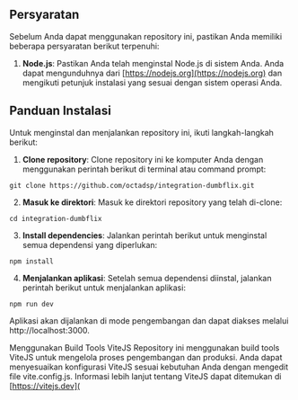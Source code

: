 ## Persyaratan
Sebelum Anda dapat menggunakan repository ini, pastikan Anda memiliki beberapa persyaratan berikut terpenuhi:

1. **Node.js**: Pastikan Anda telah menginstal Node.js di sistem Anda. Anda dapat mengunduhnya dari [https://nodejs.org](https://nodejs.org) dan mengikuti petunjuk instalasi yang sesuai dengan sistem operasi Anda.

## Panduan Instalasi

Untuk menginstal dan menjalankan repository ini, ikuti langkah-langkah berikut:

1. **Clone repository**: Clone repository ini ke komputer Anda dengan menggunakan perintah berikut di terminal atau command prompt:

```
git clone https://github.com/octadsp/integration-dumbflix.git
```

2. **Masuk ke direktori**: Masuk ke direktori repository yang telah di-clone:

```
cd integration-dumbflix
```

3. **Install dependencies**: Jalankan perintah berikut untuk menginstal semua dependensi yang diperlukan:
```
npm install
```

4. **Menjalankan aplikasi**: Setelah semua dependensi diinstal, jalankan perintah berikut untuk menjalankan aplikasi:
```
npm run dev
```

Aplikasi akan dijalankan di mode pengembangan dan dapat diakses melalui http://localhost:3000.

Menggunakan Build Tools ViteJS
Repository ini menggunakan build tools ViteJS untuk mengelola proses pengembangan dan produksi. Anda dapat menyesuaikan konfigurasi ViteJS sesuai kebutuhan Anda dengan mengedit file vite.config.js. Informasi lebih lanjut tentang ViteJS dapat ditemukan di [https://vitejs.dev](

